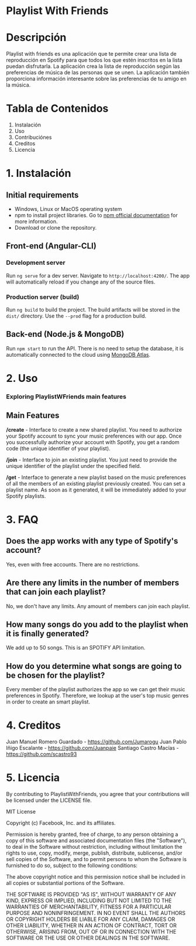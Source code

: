 
# Playlist With Friends

# Descripción

Playlist with friends es una aplicación que te permite crear una lista de reproducción en Spotify para que todos los que estén inscritos en la lista puedan disfrutarla. La aplicación crea la lista de reproducción según las preferencias de música de las personas que se unen. La aplicación también proporciona información interesante sobre las preferencias de tu amigo en la música.

# Tabla de Contenidos

1. Instalación
2. Uso
3. Contribuciónes
4. Creditos
5. Licencia

# 1. Instalación

## Initial requirements

* Windows, Linux or MacOS operating system
* npm to install project libraries. Go to [npm official documentation](https://www.npmjs.com/get-npm) for more information.
* Download or clone the repository.

## Front-end (Angular-CLI)

### Development server

Run `ng serve` for a dev server. Navigate to `http://localhost:4200/`. The app will automatically reload if you change any of the source files.

### Production server (build)

Run `ng build` to build the project. The build artifacts will be stored in the `dist/` directory. Use the `--prod` flag for a production build.

## Back-end (Node.js & MongoDB)

Run `npm start` to run the API. There is no need to setup the database, it is automatically connected to the cloud using [MongoDB Atlas](https://www.mongodb.com/cloud).

# 2. Uso

### Exploring PlaylistWFriends main features

## Main Features

**/create** - Interface to create a new shared playlist. You need to authorize your Spotify account to sync your music preferences with our app. Once you successfully authorize your account with Spotify, you get a random code (the unique identifier of your playlist).

**/join** - Interface to join an existing playlist. You just need to provide the unique identifier of the playlist under the specified field.

**/get** - Interface to generate a new playlist based on the music preferences of all the members of an existing playlist previously created. You can set a playlist name. As soon as it generated, it will be immediately added to your Spotify playlists.

# 3. FAQ

## Does the app works with any type of Spotify's account?

Yes, even with free accounts. There are no restrictions.

## Are there any limits in the number of members that can join each playlist?

No, we don't have any limits. Any amount of members can join each playlist.

## How many songs do you add to the playlist when it is finally generated?

We add up to 50 songs. This is an SPOTIFY API limitation.

## How do you determine what songs are going to be chosen for the playlist?

Every member of the playlist authorizes the app so we can get their music preferences in Spotify. Therefore, we lookup at the user's top music genres in order to create an smart playlist.

# 4. Creditos

Juan Manuel Romero Guardado - https://github.com/Jumarogu
Juan Pablo Iñigo Escalante - https://github.com/Juanpaie
Santiago Castro Macías - https://github.com/scastro93

# 5. Licencia

By contributing to PlaylistWithFriends, you agree that your contributions will be licensed under the LICENSE file.

MIT License

Copyright (c) Facebook, Inc. and its affiliates.

Permission is hereby granted, free of charge, to any person obtaining a copy
of this software and associated documentation files (the "Software"), to deal
in the Software without restriction, including without limitation the rights
to use, copy, modify, merge, publish, distribute, sublicense, and/or sell
copies of the Software, and to permit persons to whom the Software is
furnished to do so, subject to the following conditions:

The above copyright notice and this permission notice shall be included in all
copies or substantial portions of the Software.

THE SOFTWARE IS PROVIDED "AS IS", WITHOUT WARRANTY OF ANY KIND, EXPRESS OR
IMPLIED, INCLUDING BUT NOT LIMITED TO THE WARRANTIES OF MERCHANTABILITY,
FITNESS FOR A PARTICULAR PURPOSE AND NONINFRINGEMENT. IN NO EVENT SHALL THE
AUTHORS OR COPYRIGHT HOLDERS BE LIABLE FOR ANY CLAIM, DAMAGES OR OTHER
LIABILITY, WHETHER IN AN ACTION OF CONTRACT, TORT OR OTHERWISE, ARISING FROM,
OUT OF OR IN CONNECTION WITH THE SOFTWARE OR THE USE OR OTHER DEALINGS IN THE
SOFTWARE.
